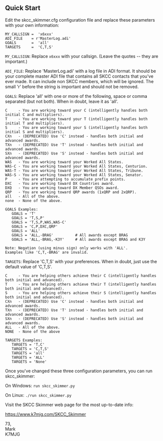 ## Quick Start

Edit the skcc_skimmer.cfg configuration file and replace these
parameters with your own information:

```
MY_CALLSIGN =  'x6xxx'
ADI_FILE    = r'MasterLog.adi'
GOALS       =  'all'
TARGETS     =  'C,T,S'
```

`MY_CALLSIGN`: Replace `x6xxx` with your callsign. (Leave the
quotes -- they are important.)


`ADI_FILE`: Replace 'MasterLog.adi' with a log file in ADI format.
It should be your complete master ADI file that contains all SKCC
contacts that you've ever made. It can include non SKCC members, which
will be ignored.  The small 'r' before the string is important
and should not be removed.


`GOALS`: Replace 'all' with one or more of the following, space
or comma separated (but not both). When in doubt, leave it as 'all'.

```
C     - You are working toward your C (intelligently handles both initial C and multipliers).
T     - You are working toward your T (intelligently handles both initial T and multipliers).
S     - You are working toward your S (intelligently handles both initial S and multipliers).
CXn   - (DEPRECATED) Use 'C' instead - handles both initial and advanced awards.
TXn   - (DEPRECATED) Use 'T' instead - handles both initial and advanced awards.
SXn   - (DEPRECATED) Use 'S' instead - handles both initial and advanced awards.
WAS   - You are working toward your Worked All States.
WAS-C - You are working toward your Worked All States, Centurion.
WAS-T - You are working toward your Worked All States, Tribune.
WAS-S - You are working toward your Worked All States, Senator.
P     - You are attempting to accumulate prefix points.
DXC   - You are working toward DX Countries award.
DXQ   - You are working toward DX Member QSOs award.
QRP   - You are working toward QRP awards (1xQRP and 2xQRP).
all   - All of the above.
none  - None of the above.

GOALS Examples:
   GOALS = 'T'
   GOALS = 'T,S,P'
   GOALS = 'T,S,P,WAS,WAS-C'
   GOALS = 'C,P,DXC,QRP'
   GOALS = 'ALL'
   GOALS = 'ALL,-BRAG'          # All awards except BRAG
   GOALS = 'ALL,-BRAG,-K3Y'     # All awards except BRAG and K3Y

Note: Negation (using minus sign) only works with 'ALL'.
Examples like 'C,T,-BRAG' are invalid.
```

`TARGETS`: Replace 'C,T,S' with your preferences. When in doubt, just use the default value of 'C,T,S'.

```
C     - You are helping others achieve their C (intelligently handles both initial and advanced).
T     - You are helping others achieve their T (intelligently handles both initial and advanced).
S     - You are helping others achieve their S (intelligently handles both initial and advanced).
CXn   - (DEPRECATED) Use 'C' instead - handles both initial and advanced awards.
TXn   - (DEPRECATED) Use 'T' instead - handles both initial and advanced awards.
SXn   - (DEPRECATED) Use 'S' instead - handles both initial and advanced awards.
ALL   - All of the above.
NONE  - None of the above

TARGETS Examples:
   TARGETS = 'T,C'
   TARGETS = 'C,T,S'
   TARGETS = 'all'
   TARGETS = 'ALL'
   TARGETS = 'None'
```

Once you've changed these three configuration parameters, you
can run skcc_skimmer:

On Windows:
  `run skcc_skimmer.py`

On Linux:
  `./run skcc_skimmer.py`

Visit the SKCC Skimmer web page for the most up-to-date info:

https://www.k7mjg.com/SKCC_Skimmer


73,<br>
Mark<br>
K7MJG<br>
